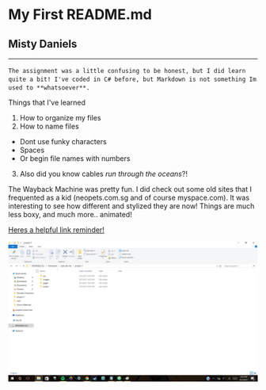 # My First README.md

## Misty Daniels
***

`The assignment was a little confusing to be honest, but I did learn quite a bit! I've coded in C# before, but Markdown is not something Im used to **whatsoever**.`

Things that I've learned

1. How to organize my files
2. How to name files
  * Dont use funky characters
  * Spaces
  * Or begin file names with numbers
3. Also did you know cables *run through the oceans*?!

The Wayback Machine was pretty fun. I did check out some old sites that I frequented as a kid (neopets.com.sg and of course myspace.com).
It was interesting to see how different and stylized they are now! Things are much less boxy, and much more.. animated!

[Heres a helpful link reminder!](https://github.com/adam-p/markdown-here/wiki/Markdown-Cheatsheet#videos)

![Screenshot Of my Directory](./images/screenshot-1.png)
